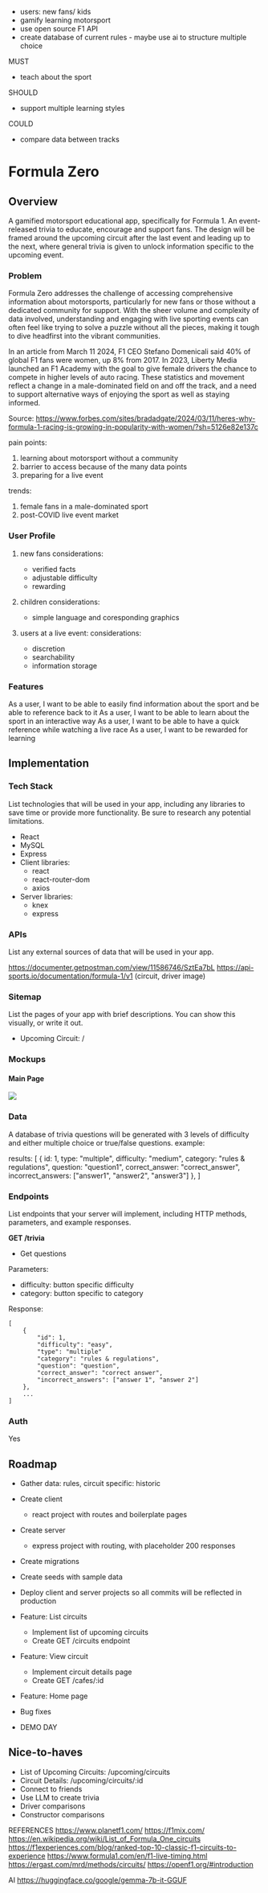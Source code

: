 - users: new fans/ kids
- gamify learning motorsport
- use open source F1 API
- create database of current rules - maybe use ai to structure multiple choice

MUST
- teach about the sport

SHOULD
- support multiple learning styles

COULD
- compare data between tracks


# Formula Zero

## Overview

A gamified motorsport educational app, specifically for Formula 1. An event-released trivia to educate, encourage and support fans. The design will be framed around the upcoming circuit after the last event and leading up to the next, where general trivia is given to unlock information specific to the upcoming event.

### Problem

Formula Zero addresses the challenge of accessing comprehensive information about motorsports, particularly for new fans or those without a dedicated community for support. With the sheer volume and complexity of data involved, understanding and engaging with live sporting events can often feel like trying to solve a puzzle without all the pieces, making it tough to dive headfirst into the vibrant communities.

In an article from March 11 2024, F1 CEO Stefano Domenicali said 40% of global F1 fans were women, up 8% from 2017. In 2023, Liberty Media launched an F1 Academy with the goal to give female drivers the chance to compete in higher levels of auto racing. These statistics and movement reflect a change in a male-dominated field on and off the track, and a need to support alternative ways of enjoying the sport as well as staying informed.

Source:
https://www.forbes.com/sites/bradadgate/2024/03/11/heres-why-formula-1-racing-is-growing-in-popularity-with-women/?sh=5126e82e137c

pain points:
1. learning about motorsport without a community
2. barrier to access because of the many data points
3. preparing for a live event

trends:
1. female fans in a male-dominated sport
2. post-COVID live event market

### User Profile

1. new fans
considerations:
    - verified facts
    - adjustable difficulty
    - rewarding

2. children
considerations:
    - simple language and coresponding graphics

3. users at a live event:
considerations:
    - discretion
    - searchability
    - information storage

### Features

As a user, I want to be able to easily find information about the sport and be able to reference back to it
As a user, I want to be able to learn about the sport in an interactive way
As a user, I want to be able to have a quick reference while watching a live race
As a user, I want to be rewarded for learning


## Implementation

### Tech Stack

List technologies that will be used in your app, including any libraries to save time or provide more functionality. Be sure to research any potential limitations.

- React
- MySQL
- Express
- Client libraries: 
    - react
    - react-router-dom
    - axios
- Server libraries:
    - knex
    - express

### APIs

List any external sources of data that will be used in your app.

https://documenter.getpostman.com/view/11586746/SztEa7bL
https://api-sports.io/documentation/formula-1/v1 (circuit, driver image)

### Sitemap

List the pages of your app with brief descriptions. You can show this visually, or write it out.

- Upcoming Circuit: /


### Mockups

#### Main Page
![](/design/mockups/rough-draft-mockup-f0.jpg)

### Data

A database of trivia questions will be generated with 3 levels of difficulty and either multiple choice or true/false questions.
example:

results: [
    {
        id: 1,
        type: "multiple",
        difficulty: "medium",
        category: "rules & regulations",
        question: "question1",
        correct_answer: "correct_answer",
        incorrect_answers: ["answer1", "answer2", "answer3"]
    },
]


### Endpoints

List endpoints that your server will implement, including HTTP methods, parameters, and example responses.

**GET /trivia**

- Get questions

Parameters:
- difficulty: button specific difficulty
- category: button specific to category


Response:
```
[
    {
        "id": 1,
        "difficulty": "easy",
        "type": "multiple"
        "category": "rules & regulations",
        "question": "question",
        "correct_answer": "correct answer",
        "incorrect_answers": ["answer 1", "answer 2"]
    },
    ...
]
```

### Auth

Yes

## Roadmap

- Gather data: rules, circuit specific: historic

- Create client
    - react project with routes and boilerplate pages

- Create server
    - express project with routing, with placeholder 200 responses

- Create migrations

- Create seeds with sample data

- Deploy client and server projects so all commits will be reflected in production

- Feature: List circuits
    - Implement list of upcoming circuits
    - Create GET /circuits endpoint

- Feature: View circuit
    - Implement circuit details page
    - Create GET /cafes/:id 

- Feature: Home page

- Bug fixes

- DEMO DAY

## Nice-to-haves

- List of Upcoming Circuits: /upcoming/circuits
- Circuit Details: /upcoming/circuits/:id
- Connect to friends
- Use LLM to create trivia
- Driver comparisons
- Constructor comparisons


REFERENCES
https://www.planetf1.com/
https://f1mix.com/
https://en.wikipedia.org/wiki/List_of_Formula_One_circuits
https://f1experiences.com/blog/ranked-top-10-classic-f1-circuits-to-experience
https://www.formula1.com/en/f1-live-timing.html
https://ergast.com/mrd/methods/circuits/
https://openf1.org/#introduction

AI
https://huggingface.co/google/gemma-7b-it-GGUF
